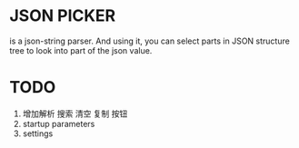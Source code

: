 # JSON PICKER 
 is a json-string parser. And using it, you can select parts in JSON structure tree to look into part of the json value.

 # TODO
 1. 增加解析 搜索 清空 复制 按钮
 3. startup parameters
 4. settings